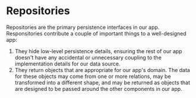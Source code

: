 # Repositories 

Repositories are the primary persistence interfaces in our app. Responsitories contribute a couple of important things to a well-designed app:

1. They hide low-level persistence details, ensuring the rest of our app
   doesn't have any accidental or unnecessary coupling to the implementation
   details for our data source.
2. They return objects that are appropriate for our app's domain. The data
   for these objects may come from one or more relations, may be transformed
   into a different shape, and may be returned as objects that are designed
   to be passed around the other components in our app.
